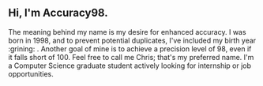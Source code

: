 ## Hi, I'm Accuracy98. 
The meaning behind my name is my desire for enhanced accuracy. I was born in 1998, and to prevent potential duplicates, I've included my birth year :grining: . Another goal of mine is to achieve a precision level of 98, even if it falls short of 100. Feel free to call me Chris; that's my preferred name.
I'm a Computer Science graduate student actively looking for internship or job opportunities.  

